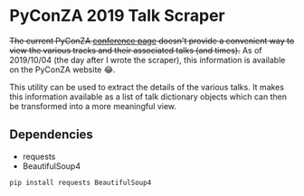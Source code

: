 # PyConZA 2019 Talk Scraper

~~The current PyConZA [conference page](https://za.pycon.org/) doesn't provide a convenient way to view the various tracks and their associated talks (and times).~~ As of 2019/10/04 (the day after I wrote the scraper), this information is available on the PyConZA website 😂.

This utility can be used to extract the details of the various talks. It makes this information available as a list of talk dictionary objects which can then be transformed into a more meaningful view.

## Dependencies

+ requests
+ BeautifulSoup4

```pip install requests BeautifulSoup4```
